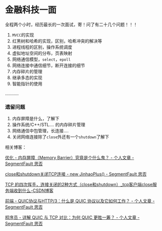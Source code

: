 # 金融科技一面

全程两个小时，经历最长的一次面试，寄！问了有二十几个问题！！！

1. `MVCC`的实现
2. 红黑树和哈希的实现，区别，哈希冲突的解决等
3. 进程线程的区别，操作系统调度
4. 虚拟地址空间的分布，页表映射
5. 网络通信模型，`select`，`epoll`
6. 网络连接中通信细节，断开连接的细节
7. 内存碎片的管理
8. 继承多态的实现
9. 智能指针的使用

...........

### 遗留问题

1. 内存屏障是什么，了解下
2. 操作系统/C++/STL.... 的内存碎片管理
3. 网络通信中包管理，长连接....
4. 关闭网络连接除了`close`外还有一个`shutdown`了解下

相关博客：

[优化 - 内存屏障（Memory Barrier）究竟是个什么鬼？ - 个人文章 - SegmentFault 思否](https://segmentfault.com/a/1190000022267827)

[close和shutdown关闭TCP连接 - new JinhaoPlus() - SegmentFault 思否](https://segmentfault.com/a/1190000020303015)

[TCP 的四次挥手，连接关闭的2种方式（close和shutdown）_tcp客户端close服务端收到什么-CSDN博客](https://blog.csdn.net/qq_41754573/article/details/103440516)

[前端 - QUIC协议与HTTP/3：什么是 QUIC 协议以及它如何工作？ - 个人文章 - SegmentFault 思否](https://segmentfault.com/a/1190000045016079)

[程序员 - 详解 QUIC 与 TCP 对比：为何 QUIC 更胜一筹？ - 个人文章 - SegmentFault 思否](https://segmentfault.com/a/1190000044964188)

